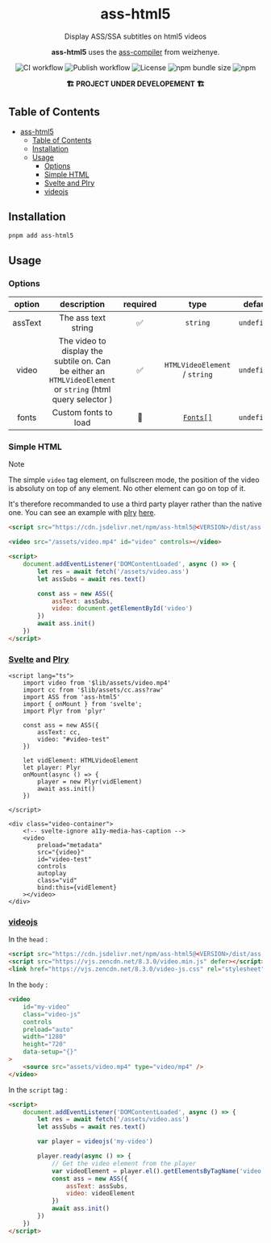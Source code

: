 <div align="center">

# ass-html5

Display ASS/SSA subtitles on html5 videos

**ass-html5** uses the [ass-compiler](https://github.com/weizhenye/ass-compiler/) from weizhenye.

![CI workflow](https://github.com/luxluth/ass-html5/actions/workflows/main.yml/badge.svg)
![Publish workflow](https://github.com/luxluth/ass-html5/actions/workflows/publish.yml/badge.svg)
![License](https://img.shields.io/github/license/luxluth/ass-html5?color=blue)
![npm bundle size](https://img.shields.io/bundlephobia/min/ass-html5)
![npm](https://img.shields.io/npm/v/ass-html5?logo=npm&color=white&link=https%3A%2F%2Fwww.npmjs.com%2Fpackage%2Fass-html5)

**🏗 PROJECT UNDER DEVELOPEMENT 🏗**

</div>

## Table of Contents

- [ass-html5](#ass-html5)
  - [Table of Contents](#table-of-contents)
  - [Installation](#installation)
  - [Usage](#usage)
    - [Options](#options)
    - [Simple HTML](#simple-html)
    - [Svelte and Plry](#svelte-and-plry)
    - [videojs](#videojs)

## Installation

```bash
pnpm add ass-html5
```

## Usage

### Options

| option  |                                                 description                                                 | required |             type              |   default   |
| :-----: | :---------------------------------------------------------------------------------------------------------: | :------: | :---------------------------: | :---------: |
| assText |                                             The ass text string                                             |    ✅    |           `string`            | `undefined` |
|  video  | The video to display the subtile on. Can be either an `HTMLVideoElement` or `string` (html query selector ) |    ✅    | `HTMLVideoElement` / `string` | `undefined` |
|  fonts  |                                            Custom fonts to load                                             |    🚫    | [`Fonts[]`](src/types.ts#L30) | `undefined` |

### Simple HTML

> [!NOTE]
> The simple `video` tag element, on fullscreen mode, the position of the video is absoluty on top of any element.
> No other element can go on top of it.
>
> It's therefore recommanded to use a third party player rather than the native one. You can see an example with [plry](https://github.com/sampotts/plyr) [here](#svelte-and-plry).

```html
<script src="https://cdn.jsdelivr.net/npm/ass-html5@<VERSION>/dist/ass.min.js"></script>
```

```html
<video src="/assets/video.mp4" id="video" controls></video>
```

```html
<script>
	document.addEventListener('DOMContentLoaded', async () => {
		let res = await fetch('/assets/video.ass')
		let assSubs = await res.text()

		const ass = new ASS({
			assText: assSubs,
			video: document.getElementById('video')
		})
		await ass.init()
	})
</script>
```

### [Svelte](https://github.com/sveltejs/svelte) and [Plry](https://github.com/sampotts/plyr)

```svelte
<script lang="ts">
    import video from '$lib/assets/video.mp4'
    import cc from '$lib/assets/cc.ass?raw'
    import ASS from 'ass-html5'
    import { onMount } from 'svelte';
    import Plyr from 'plyr'

    const ass = new ASS({
        assText: cc,
        video: "#video-test"
    })

    let vidElement: HTMLVideoElement
    let player: Plyr
    onMount(async () => {
        player = new Plyr(vidElement)
        await ass.init()
    })

</script>

<div class="video-container">
    <!-- svelte-ignore a11y-media-has-caption -->
    <video
        preload="metadata"
        src="{video}"
        id="video-test"
        controls
        autoplay
        class="vid"
        bind:this={vidElement}
    ></video>
</div>
```

### [videojs](https://github.com/videojs/video.js)

In the `head` :

```html
<script src="https://cdn.jsdelivr.net/npm/ass-html5@<VERSION>/dist/ass.min.js" defer></script>
<script src="https://vjs.zencdn.net/8.3.0/video.min.js" defer></script>
<link href="https://vjs.zencdn.net/8.3.0/video-js.css" rel="stylesheet" />
```

In the `body` :

```html
<video
	id="my-video"
	class="video-js"
	controls
	preload="auto"
	width="1280"
	height="720"
	data-setup="{}"
>
	<source src="assets/video.mp4" type="video/mp4" />
</video>
```

In the `script` tag :

```html
<script>
	document.addEventListener('DOMContentLoaded', async () => {
		let res = await fetch('/assets/video.ass')
		let assSubs = await res.text()

		var player = videojs('my-video')

		player.ready(async () => {
			// Get the video element from the player
			var videoElement = player.el().getElementsByTagName('video')[0]
			const ass = new ASS({
				assText: assSubs,
				video: videoElement
			})
			await ass.init()
		})
	})
</script>
```

